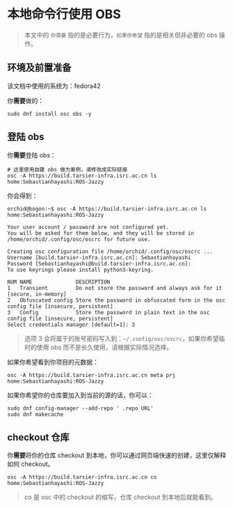 # 本地命令行使用 OBS

> 本文中的 `你需要` 指的是必要行为，`如果你希望` 指的是相关但非必要的 obs 操作。

## 环境及前置准备

该文档中使用的系统为：fedora42

你**需要**做的：

```
sudo dnf install osc obs -y
```

## 登陆 obs

你**需要**登陆 obs：

```
# 这里使用自建 obs 做为案例，请修改成实际链接
osc -A https://build.tarsier-infra.isrc.ac.cn ls home:Sebastianhayashi:ROS-Jazzy
```

你会得到：

```
orchid@bogon:~$ osc -A https://build.tarsier-infra.isrc.ac.cn ls home:Sebastianhayashi:ROS-Jazzy

Your user account / password are not configured yet.
You will be asked for them below, and they will be stored in
/home/orchid/.config/osc/oscrc for future use.

Creating osc configuration file /home/orchid/.config/osc/oscrc ...
Username [build.tarsier-infra.isrc.ac.cn]: Sebastianhayashi
Password [Sebastianhayashi@build.tarsier-infra.isrc.ac.cn]:
To use keyrings please install python3-keyring.

NUM NAME              DESCRIPTION
1   Transient         Do not store the password and always ask for it [secure, in-memory]
2   Obfuscated config Store the password in obfuscated form in the osc config file [insecure, persistent]
3   Config            Store the password in plain text in the osc config file [insecure, persistent]
Select credentials manager [default=1]: 3

```


> 选项 3 会将属于的账号密码写入到：`~/.config/osc/oscrc`，如果你希望临时的使用 obs 而不是长久使用，请根据实际情况选择。

如果你希望看到你项目的元数据：

```
osc -A https://build.tarsier-infra.isrc.ac.cn meta prj home:Sebastianhayashi:ROS-Jazzy
```

如果你希望你的仓库要加入到当前的源的话，你可以：

```
sudo dnf config-manager --add-repo ' .repo URL'
sudo dnf makecache
```

## checkout 仓库

你**需要**将你的仓库 checkout 到本地，你可以通过网页端快速的创建，这里仅解释如何 checkout。

```
osc -A https://build.tarsier-infra.isrc.ac.cn co home:Sebastianhayashi:ROS-Jazzy
```

> co 是 osc 中的 checkout 的缩写，仓库 checkout 到本地后就能看到。
